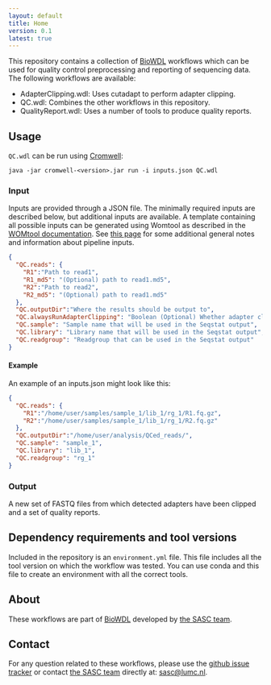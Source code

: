 ```yaml
---
layout: default
title: Home
version: 0.1
latest: true
---
```


This repository contains a collection of [BioWDL](https://github.com/biowdl)
workflows which can be used for quality control preprocessing and reporting of
sequencing data. The following workflows are available:
- AdapterClipping.wdl: Uses cutadapt to perform adapter clipping.
- QC.wdl: Combines the other workflows in this repository.
- QualityReport.wdl: Uses a number of tools to produce quality reports.

## Usage

`QC.wdl` can be run using
[Cromwell](http://cromwell.readthedocs.io/en/stable/):
```
java -jar cromwell-<version>.jar run -i inputs.json QC.wdl
```

### Input

Inputs are provided through a JSON file. The minimally required inputs are
described below, but additional inputs are available.
A template containing all possible inputs can be generated using
Womtool as described in the
[WOMtool documentation](http://cromwell.readthedocs.io/en/stable/WOMtool/).
See [this page](/inputs.html) for some additional general notes and information
about pipeline inputs.

```JSON
{
  "QC.reads": {
    "R1":"Path to read1",
    "R1_md5": "(Optional) path to read1.md5",
    "R2":"Path to read2",
    "R2_md5": "(Optional) path to read1.md5"
  },
  "QC.outputDir":"Where the results should be output to",
  "QC.alwaysRunAdapterClipping": "Boolean (Optional) Whether adapter clipping should always run. Use this if you want to add custom paramaters for read preprocessing. Defaults to 'false'",
  "QC.sample": "Sample name that will be used in the Seqstat output",
  "QC.library": "Library name that will be used in the Seqstat output",
  "QC.readgroup": "Readgroup that can be used in the Seqstat output"
}
```

#### Example

An example of an inputs.json might look like this:
```JSON
{
  "QC.reads": {
    "R1":"/home/user/samples/sample_1/lib_1/rg_1/R1.fq.gz",
    "R2":"/home/user/samples/sample_1/lib_1/rg_1/R2.fq.gz"
  },
  "QC.outputDir":"/home/user/analysis/QCed_reads/",
  "QC.sample": "sample_1",
  "QC.library": "lib_1",
  "QC.readgroup": "rg_1"
}
```

### Output

A new set of FASTQ files from which detected adapters have been clipped and a
set of quality reports.

## Dependency requirements and tool versions
Included in the repository is an `environment.yml` file. This file includes
all the tool version on which the workflow was tested. You can use conda and
this file to create an environment with all the correct tools.


## About
These workflows are part of [BioWDL](https://biowdl.github.io/)
developed by [the SASC team](http://sasc.lumc.nl/).

## Contact
<p>
  <!-- Obscure e-mail address for spammers -->
For any question related to these workflows, please use the
<a href='https://github.com/biowdl/QC/issues'>github issue tracker</a>
or contact
 <a href='http://sasc.lumc.nl/'>the SASC team</a> directly at: <a href='&#109;&#97;&#105;&#108;&#116;&#111;&#58;&#115;&#97;&#115;&#99;&#64;&#108;&#117;&#109;&#99;&#46;&#110;&#108;'>
&#115;&#97;&#115;&#99;&#64;&#108;&#117;&#109;&#99;&#46;&#110;&#108;</a>.
</p>
